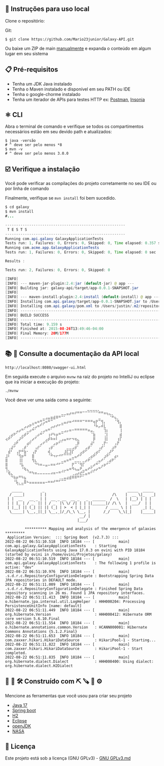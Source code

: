  
## 🔩 Instruções para uso local

Clone o repositório:

Git:
```
$ git clone https://github.com/Mario23junior/Galaxy-API.git
```
Ou baixe um ZIP de main [manualmente](https://github.com/Mario23junior/Galaxy-API/archive/refs/heads/main.zip) e expanda o conteúdo em algum lugar em seu sistema

## 📋  Pré-requisitos

* Tenha um JDK Java instalado
* Tenha o Maven instalado e disponível em seu PATH ou IDE
* Tenha o google-chorme instalado
* Tenha um iterador de APIs para testes HTTP ex: [Postman](https://www.postman.com/downloads/), [Insonia](https://insomnia.rest/download)

## ⚛️ CLI

Abra o terminal de comando e verifique se todos os compartimentos necessários estão em seu devido path e atualizados:

```
$ java -versão
# ^ deve ser pelo menos *8
$ mvn -v
# ^ deve ser pelo menos 3.0.0
```
## ☑️ Verifique a instalação

Você pode verificar as compilações do projeto corretamente no seu IDE ou por linha de comando

Finalmente, verifique se `mvn install` foi bem sucedido.

``` Java
$ cd galaxy
$ mvn install
#...

-------------------------------------------------------
 T E S T S
-------------------------------------------------------
Running com.api.galaxy GalaxyApplicationTests
Tests run: 1, Failures: 0, Errors: 0, Skipped: 0, Time elapsed: 0.357 sec
Running com.acme.app.GalaxyApplicationTests
Tests run: 1, Failures: 0, Errors: 0, Skipped: 0, Time elapsed: 0 sec

Results :

Tests run: 2, Failures: 0, Errors: 0, Skipped: 0

[INFO]
[INFO] --- maven-jar-plugin:2.4:jar (default-jar) @ app ---
[INFO] Building jar: galaxy-api/target/app-0.0.1-SNAPSHOT.jar
[INFO]
[INFO] --- maven-install-plugin:2.4:install (default-install) @ app ---
[INFO] Installing com.api.galaxy/target/app-0.0.1-SNAPSHOT.jar to /Users/justin/.m2/repository/com/acme/app/0.0.1-SNAPSHOT/app-0.0.1-SNAPSHOT.jar
[INFO] Installing com.api.galaxy/pom.xml to /Users/justin/.m2/repository/com/acme/app/0.0.1-SNAPSHOT/app-0.0.1-SNAPSHOT.pom
[INFO] ------------------------------------------------------------------------
[INFO] BUILD SUCCESS
[INFO] ------------------------------------------------------------------------
[INFO] Total time: 9.159 s
[INFO] Finished at: 2015-08-26T13:49:46-04:00
[INFO] Final Memory: 20M/177M
[INFO] ------------------------------------------------------------------------
```
##  📚 📖 Consulte a documentação da API local

```
http://localhost:8080/swagger-ui.html
```

Em seguida execute o arquivo `mvnw` na raiz do projeto no IntelliJ ou eclipse que ira iniciar a execução do projeto:

```
./mvnw
```

Você deve ver uma saída como a seguinte:
```
 ⠀⠀⠀⠀⠀⠀⠀⠀⠀⠀⠀⠀⠀⠀⠀⠀⠀⠀⠀⠀⠀⠀⠀⠀⠀⠀⠀⠀⠀⠀⣀⣀⣀⣀⡀⠀⠀⠀⠀⠀⠀⠀⠀⠀
⠀⠀⠀⠀⠀⠀⠀⠀⠀⠀⠀⠀⠀⠀⠀⠀⠀⠀⠀⠀⠀⣀⣀⣤⡴⠶⠞⠛⠛⠉⠉⠉⠉⠉⠉⠛⠛⠶⢦⣄⡀⠀⠀⠀
⠀⠀⠀⠀⠀⠀⠀⠀⠀⠀⠀⠀⠀⠀⣀⣠⣤⣶⣾⠿⠛⠉⠁⠀⠀⠀⠀⠀⠀⠀⠀⠀⠀⠀⠀⣀⠀⠀⠀⠈⠛⢦⡀⠀
⠀⠀⠀⠀⠀⠀⠀⠀⠀⠀⣀⣤⠶⢛⣩⠶⠛⠉⠀⠀⠀⣀⣤⡴⠶⠚⠛⠛⠛⠉⠛⠛⠛⢶⡟⠉⢻⡄⠀⠀⠀⠈⢻⡄
⠀⠀⠀⠀⠀⠀⠀⣠⡴⠟⢉⣠⠶⠋⠁⠀⠀⣠⡴⠞⠋⠉⠀⠀⠀⠀⠀⠀⠀⠀⠀⠀⠀⠘⠷⡤⠾⣇⠀⠀⠀⠀⠀⣿
⠀⠀⠀⠀⣠⡴⠛⠁⣀⡴⠛⠁⠀⢀⣠⠶⠛⠁⠀⠀⠀⣀⣠⡤⠶⠒⠛⠛⠛⠛⠛⠶⣤⡀⠀⠀⠀⢹⡆⠀⠀⠀⠀⢸
⠀⢀⣴⠟⠁⠀⣠⡾⠋⠀⠀⢀⡴⠛⠁⠀⢰⠞⠳⡶⠛⠉⠀⠀⠀⠀⠀⠀⠀⠀⠀⠀⠈⣷⠀⠀⠀⢈⡇⠀⠀⠀⠀⣾
⢴⠟⠁⠀⢀⡼⠋⠀⠀⢀⡴⠋⠀⠀⠀⣠⡾⠷⠶⠇⢀⣠⣤⠶⠖⠲⢶⣄⠀⠀⠀⠀⠀⡿⠀⠀⠀⢸⡇⠀⠀⠀⢰⡏
⠀⠀⠀⣰⠟⠀⠀⠀⣴⠏⠀⠀⠀⣠⠞⠉⠀⠀⣠⡶⠋⠁⠀⠀⠀⠀⢀⡿⠀⠀⠀⠀⣼⠃⠀⠀⢀⡟⠂⠀⠀⢠⡟⠀
⠀⢀⣼⠋⠀⠀⢀⡾⠁⠀⠀⢠⡞⠁⠀⠀⢠⡾⠁⠀⠀⠀⠀⣀⣀⣠⡾⠁⠀⠀⣠⡾⠁⠀⠀⢠⡞⠁⠀⠀⣰⠟⠀⠀
⠀⣾⠃⠀⢠⡟⠛⣷⠂⠀⢠⡟⠀⠀⠀⠀⢾⡀⠀⠀⠀⠀⣸⣏⣹⡏⠀⠀⣠⡾⠋⠀⠀⢀⣴⠏⠀⠀⢀⡼⠋⠀⠀⠀
⣸⠇⠀⠀⠈⢻⡶⠛⠀⠀⣿⠀⠀⠀⠀⠀⠈⠛⠲⠖⠚⠋⠉⠉⠉⣀⣤⠞⠋⠀⠀⢀⣴⠟⠁⠀⠀⣰⠟⠁⠀⣴⠆⠀
⣿⠀⠀⠀⠀⢸⡇⠀⠀⠀⢻⣆⠀⠀⠀⠀⠀⠀⠀⠀⠀⣀⣤⠶⠛⠉⣀⣀⡀⣀⡴⠟⠁⠀⢀⣤⠞⠁⢀⣴⠟⠁⠀⠀
⣿⠀⠀⠀⠀⠘⣧⠀⠀⠀⠀⠙⠳⠶⠤⣤⠤⠶⠶⠚⠋⠉⠀⠀⠀⡟⠉⠈⢻⡏⠀⠀⣀⡴⠛⠁⣠⡶⠋⠁⠀⠀⠀⠀
⢻⡀⠀⠀⠀⠀⠘⢷⣄⠀⠀⠀⠀⠀⠀⠀⠀⠀⠀⠀⠀⢀⣀⣤⠶⠻⢦⣤⠟⣀⣤⠞⢋⣠⡴⠛⠁⠀⠀⠀⠀⠀⠀⠀
⠈⢿⣄⠀⠀⠀⠀⠀⠈⠛⠳⠶⠤⠤⠤⠤⠤⠴⠶⠒⠛⠉⠁⠀⠀⢀⣠⡴⣞⣋⣤⠶⠋⠁⠀⠀⠀⠀⠀⠀⠀⠀⠀⠀
⠀⠀⠙⢷⡶⠛⠳⣦⠀⠀⠀⠀⠀⠀⠀⠀⠀⠀⠀⠀⢀⣀⣤⣴⣾⠿⠿⠛⠋⠁⠀⠀⠀⠀⠀⠀⠀⠀⠀⠀⠀⠀⠀⠀
⠀⠀⠀⠘⣧⡀⣀⣿⠦⣤⣤⣤⣤⣤⣤⠤⠶⠶⠞⠛⠋⠉⠉⠀⠀⠀⠀⠀⠀⠀⠀⠀⠀⠀⠀⠀⠀⠀⠀⠀⠀⠀⠀⠀
⠀⠀⠀⠀⠈⠉⠉⠀⠀⠀⠀⠀⠀⠀⠀⠀⠀⠀⠀⠀⠀⠀⠀⠀⠀⠀⠀⠀⠀⠀⠀⠀⠀⠀⠀⠀⠀⠀⠀⠀⠀⠀⠀⠀⠀
   _____         _                                      _____  _____ 
  / ____|       | |                              /\    |  __ \|_   _|
 | |  __   __ _ | |  __ _ __  __ _   _  ______  /  \   | |__) | | |  
 | | |_ | / _` || | / _` |\ \/ /| | | ||______|/ /\ \  |  ___/  | |  
 | |__| || (_| || || (_| | >  < | |_| |       / ____ \ | |     _| |_ 
  \_____| \__,_||_| \__,_|/_/\_\ \__, |      /_/    \_\|_|    |_____|
                                  __/ |                              
                                 |___/
                                                                
         ********** Mapping and analysis of the emergence of galaxies *********
 Application Version:  ::: Spring Boot  (v2.7.3) :::   
2022-08-22 06:51:10.518  INFO 18184 --- [           main] com.api.galaxy.GalaxyApplicationTests    : Starting GalaxyApplicationTests using Java 17.0.3 on ovini with PID 18184 (started by ovini in /home/ovini/Projetos/galaxy)
2022-08-22 06:51:10.519  INFO 18184 --- [           main] com.api.galaxy.GalaxyApplicationTests    : The following 1 profile is active: "dev"
2022-08-22 06:51:10.976  INFO 18184 --- [           main] .s.d.r.c.RepositoryConfigurationDelegate : Bootstrapping Spring Data JPA repositories in DEFAULT mode.
2022-08-22 06:51:11.009  INFO 18184 --- [           main] .s.d.r.c.RepositoryConfigurationDelegate : Finished Spring Data repository scanning in 26 ms. Found 1 JPA repository interfaces.
2022-08-22 06:51:11.413  INFO 18184 --- [           main] o.hibernate.jpa.internal.util.LogHelper  : HHH000204: Processing PersistenceUnitInfo [name: default]
2022-08-22 06:51:11.449  INFO 18184 --- [           main] org.hibernate.Version                    : HHH000412: Hibernate ORM core version 5.6.10.Final
2022-08-22 06:51:11.554  INFO 18184 --- [           main] o.hibernate.annotations.common.Version   : HCANN000001: Hibernate Commons Annotations {5.1.2.Final}
2022-08-22 06:51:11.653  INFO 18184 --- [           main] com.zaxxer.hikari.HikariDataSource       : HikariPool-1 - Starting...
2022-08-22 06:51:11.822  INFO 18184 --- [           main] com.zaxxer.hikari.HikariDataSource       : HikariPool-1 - Start completed.
2022-08-22 06:51:11.835  INFO 18184 --- [           main] org.hibernate.dialect.Dialect            : HHH000400: Using dialect: org.hibernate.dialect.H2Dialect
```
## 🔧 🔨 🛠  Construído com ⛏ 🪚 🔩 ⚙️
Mencione as ferramentas que você usou para criar seu projeto

* [Java 17](http://www.dropwizard.io/1.0.2/docs/)
* [Spring boot](https://spring.io/projects/spring-boot)
* [H2](https://www.h2database.com/html/main.html)
* [Eclipse](https://www.eclipse.org/downloads/)
* [openJDK](https://maven.apache.org/)
* [NASA](https://solarsystem.nasa.gov/)


## 📄 Licença

Este projeto está sob a licença (GNU GPLv3) - [GNU GPLv3.md](https://www.gnu.org/licenses/gpl-3.0.pt-br.html)
